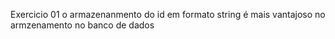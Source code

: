 Exercicio 01
o armazenanmento do id em formato string é mais vantajoso no armzenamento no banco de dados
